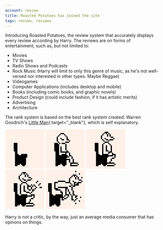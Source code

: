 ```yaml
---
account: review
title: Roasted Potatoes has joined the site
tags: review, reviews
---
```


Introducing Roasted Potatoes, the review system that accurately displays every review according by Harry. The reviews are on forms of entertainment, such as, but not limited to:

- Movies
- TV Shows
- Radio Shows and Podcasts
- Rock Music (Harry will limit to only this genre of music, as he's not well-versed nor interested in other types. Maybe Reggae)
- Videogames
- Computer Applications (includes desktop and mobile)
- Books (including comic books, and graphic novels)
- Product Design (could include fashion, if it has artistic merits)
- Advertising
- Architecture

The rank system is based on the best rank system created: Warren Goodrich's [Little Man][little-man-external-link]{:target="\_blank"}, which is self explanatory.

![One Star](/assets/img/posts/one-star.png)
![Two Stars](/assets/img/posts/two-star.png)
![Three Stars](/assets/img/posts/three-star.png)
![Four Stars](/assets/img/posts/four-star.png)
![Five Stars](/assets/img/posts/five-star.png)

Harry is not a critic, by the way, just an average media consumer that has opinons on things.

[little-man-external-link]: https://austinkleon.com/2008/09/19/the-little-man/

